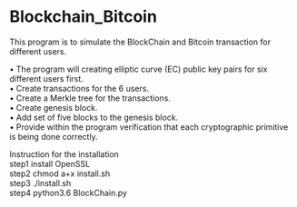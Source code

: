 # Blockchain_Bitcoin
This program is to simulate the BlockChain and Bitcoin transaction for different users.  

•	The program will creating elliptic curve (EC) public key pairs for six different users first.  
•	Create transactions for the 6 users.  
•	Create a Merkle tree for the transactions.  
•	Create genesis block.  
•	Add set of five blocks to the genesis block.  
•	Provide within the program verification that each cryptographic primitive is being done correctly.  

Instruction for the installation  
step1 install OpenSSL  
step2 chmod a+x install.sh  
step3 ./install.sh  
step4 python3.6 BlockChain.py  
